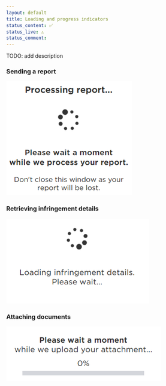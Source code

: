 ```yaml
---
layout: default
title: Loading and progress indicators
status_content: ✅
status_live: ⚠️
status_comment:
---
```


TODO: add description

### Sending a report

![Sending Report](img/sending_report.png)


### Retrieving infringement details

![View Fine 1 Loading](img/view_fine_1_loading.png)


### Attaching documents

![Upload Docs Progress](img/Upload_docs_progress.png)
